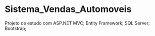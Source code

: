 # Sistema_Vendas_Automoveis
Projeto de estudo com ASP.NET MVC; Entity Framework; SQL Server; Bootstrap;
